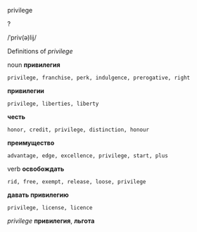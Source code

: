 privilege

?

/ˈpriv(ə)lij/

Definitions of _privilege_

noun
**привилегия**

    privilege, franchise, perk, indulgence, prerogative, right
**привилегии**

    privilege, liberties, liberty
**честь**

    honor, credit, privilege, distinction, honour
**преимущество**

    advantage, edge, excellence, privilege, start, plus

verb
**освобождать**

    rid, free, exempt, release, loose, privilege
**давать привилегию**

    privilege, license, licence

_privilege_
**привилегия**, **льгота**